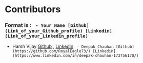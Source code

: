 # Contributors

### Format is : ` - Your Name [Github](Link_of_your_Github_profile) [Linkedin](Link_of_your_Linkedin_profile)`

- Harsh Vijay  [Github](https://github.com/hvijaycse)  , [Linkedin](https://www.linkedin.com/in/hvijaycse/)
` - Deepak Chauhan [Github](https://github.com/RoyalEagle73/) [Linkedin](https://www.linkedin.com/in/deepak-chauhan-173756170/)`

